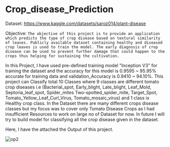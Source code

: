 # Crop_disease_Prediction

Dataset: https://www.kaggle.com/datasets/saroz014/plant-disease

Objective:
`The objective of this project is to provide an application which predicts the type of crop disease based on textural similarity of leaves. Publicly available dataset containing healthy and diseased crop leaves is used to train the model. The early diagnosis of crop disease can be used to prevent further damage that could happen to the crops thus helping for sustaining the cultivation.`

In this Project, I have used pre-defined training model "Inception V3" for training the dataset and the accuracy for this model is 0.9595 ~ 95.95% accurate for training data and validation_Accuracy is 0.9410 ~ 94.10%. This project can Classify total 10 Classes where 9 classes are different tomato crop diseases i.e (Bacterial_spot, Early_blight, Late_blight, Leaf_Mold, Septoria_leaf_spot, Spider_mites Two-spotted_spider_mite, Target_Spot, Tomato_Yellow_Leaf_Curl_Virus, Tomato_mosaic_virus) and 1 class is Healthy crop class. In the Dataset there are many different crops disease classes but my focus was to cover only Tomato Disease Crops as I had insufficient Resources to work on large no of Dataset for now. In future I will try to build model for classifying all the crop disease given in the dataset.

Here, I have the attached the Output of this project.


![op2](https://user-images.githubusercontent.com/49206219/161445897-f189aa5d-8447-4dce-b79d-1a0f589858d8.jpg)

